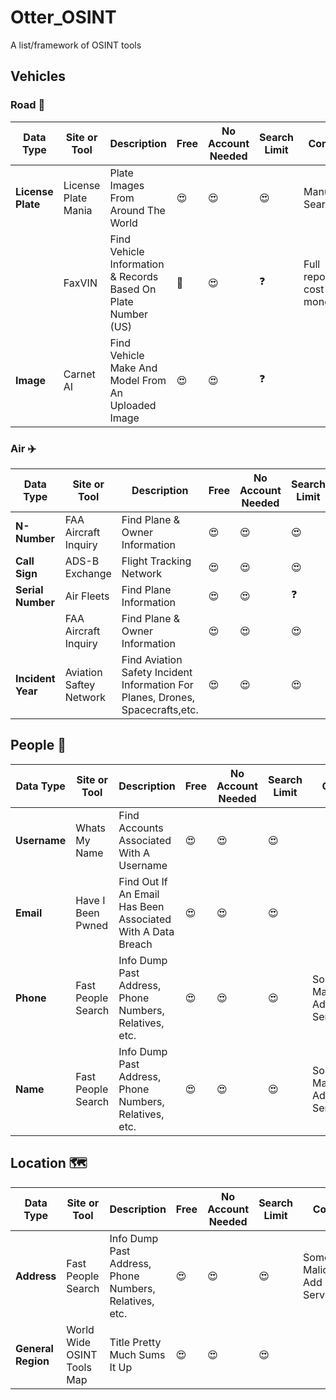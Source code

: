 # Otter_OSINT
A list/framework of OSINT tools
<br>
## Vehicles
### Road 🚙
| Data Type | Site or Tool | Description | Free | No Account Needed | Search Limit| Cons | Link |
|---|---|---|---|---|---|--|---|
|**License Plate**|License Plate Mania | Plate Images From Around The World| 😍 | 😍 | 😍| Manual Search | https://licenseplatemania.com/ |https://licenseplatemania.com/https://licenseplatemania.com/|
| | FaxVIN | Find Vehicle Information & Records Based On Plate Number (US) | 🙂 | 😍 | ❓ | Full reports cost money | https://www.faxvin.com/license-plate-lookup |
|**Image**| Carnet AI | Find Vehicle Make And Model From An Uploaded Image | 😍 | 😍 | ❓ | | https://carnet.ai |
### Air ✈️
| Data Type | Site or Tool | Description | Free | No Account Needed | Search Limit| Cons | Link |
|---|---|---|---|---|---|--|---|
|**N-Number**| FAA Aircraft Inquiry | Find Plane & Owner Information | 😍 | 😍 | 😍 | No Flight Logs |https://registry.faa.gov/aircraftinquiry/search/nnumberinquiry |
|**Call Sign** | ADS-B Exchange | Flight Tracking Network | 😍 | 😍 | 😍 | | https://globe.adsbexchange.com/
|**Serial Number**| Air Fleets | Find Plane Information | 😍 | 😍 | ❓ | | https://www.airfleets.net/home/
| | FAA Aircraft Inquiry | Find Plane & Owner Information | 😍 | 😍 | 😍 | No Flight Logs |https://registry.faa.gov/aircraftinquiry/search/nnumberinquiry |
| **Incident Year** | Aviation Saftey Network | Find Aviation Safety Incident Information For Planes, Drones, Spacecrafts,etc.| 😍 |😍 | 😍 | Manual Search | https://aviation-safety.net/ |
## People 🧔
| Data Type | Site or Tool | Description | Free | No Account Needed | Search Limit| Cons | Link |
|---|---|---|---|---|---|--|---|
|**Username**|Whats My Name|Find Accounts Associated With A Username | 😍 | 😍 | 😍 | |https://whatsmyname.app/ |
|**Email**| Have I Been Pwned| Find Out If An Email Has Been Associated With A Data Breach | 😍 |😍| 😍 | | https://haveibeenpwned.com/ |
|**Phone**| Fast People Search | Info Dump Past Address, Phone Numbers, Relatives, etc. | 😍 | 😍 | 😍 | Some Malicious Add Services | https://www.fastpeoplesearch.com/ |
|**Name**| Fast People Search | Info Dump Past Address, Phone Numbers, Relatives, etc. | 😍 | 😍 | 😍 | Some Malicious Add Services | https://www.fastpeoplesearch.com/ |
## Location 🗺️
| Data Type | Site or Tool | Description | Free | No Account Needed | Search Limit| Cons | Link |
|---|---|---|---|---|---|--|---|
|**Address**| Fast People Search | Info Dump Past Address, Phone Numbers, Relatives, etc. | 😍 | 😍 | 😍 | Some Malicious Add Services | https://www.fastpeoplesearch.com/ |
|**General Region** | World Wide OSINT Tools Map | Title Pretty Much Sums It Up | 😍 | 😍 | 😍 | | https://cybdetective.com/osintmap/ |
